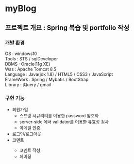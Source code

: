 # myBlog

<h2>프로젝트 개요 : Spring 복습 및 portfolio 작성</h2>
<h3>개발 환경</h3>

OS : windows10 <br>
Tools : STS / sqlDeveloper <br>
DBMS : Oracle(11g XE) <br>
Was : Apache Tomcat 8.5 <br>
Language : Java(jdk 1.8) / HTML5 / CSS3 / JavaScript <br>
FrameWork : Spring / Mybatis / BootStrap <br>
Library : jQuery / gmail <br>

<h3>구현 기능</h3>
<ul>
  <li>회원가입
    <ul>
      <li>스프링 시큐리티를 이용한 password 암호화</li>
      <li>server-side 에서 validator를 이용한 유효성 검사</li>
      <li>이메일 인증</li>
    </ul>
  </li>
 
  <li>로그인/로그아웃</li>
  <li>코멘트</li>
    <ul>
      <li>코멘트 작성</li>
      <li>페이징</li>
    </ul>
</ul>
